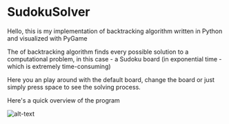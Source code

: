 # SudokuSolver 
Hello, this is my implementation of backtracking algorithm written in Python and visualized with PyGame

The of backtracking algorithm finds every possible solution to a computational problem, in this case - a Sudoku board (in exponential time - which is extremely time-consuming)

Here you an play around with the default board, change the board or just simply press space to see the solving process.

Here's a quick overview of the program

![alt-text](https://github.com/zinzin2312/SudokuSolver/blob/master/visual/the-gif.gif)
